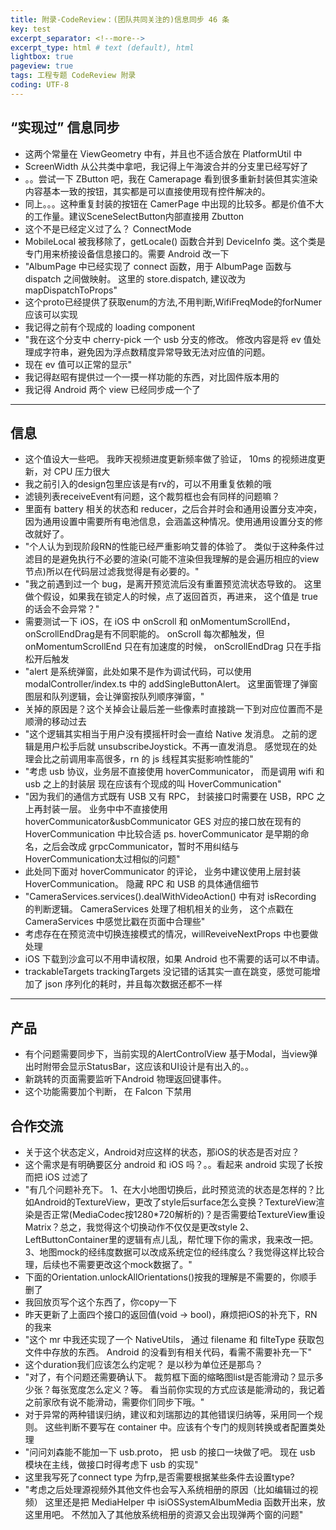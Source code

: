```yaml
---
title: 附录-CodeReview：(团队共同关注的)信息同步 46 条
key: test
excerpt_separator: <!--more-->
excerpt_type: html # text (default), html
lightbox: true
pageview: true
tags: 工程专题 CodeReview 附录
coding: UTF-8
---
```

## “实现过” 信息同步
* 这两个常量在 ViewGeometry 中有，并且也不适合放在 PlatformUtil 中
* ScreenWidth 从公共类中拿吧，我记得上午海波合并的分支里已经写好了
* 。。尝试一下 ZButton 吧，我在 Camerapage 看到很多重新封装但其实渲染内容基本一致的按钮，其实都是可以直接使用现有控件解决的。
* 同上。。。这种重复封装的按钮在 CamerPage 中出现的比较多。都是价值不大的工作量。建议SceneSelectButton内部直接用 Zbutton
* 这个不是已经定义过了么？ ConnectMode
* MobileLocal 被我移除了，getLocale() 函数合并到 DeviceInfo 类。这个类是专门用来桥接设备信息接口的。需要 Android 改一下
* "AlbumPage 中已经实现了 connect 函数，用于 AlbumPage 函数与 dispatch 之间做映射。
这里的 store.dispatch, 建议改为 mapDispatchToProps"
* 这个proto已经提供了获取enum的方法,不用判断,WifiFreqMode的forNumer应该可以实现
* 我记得之前有个现成的 loading component
* "我在这个分支中 cherry-pick 一个 usb 分支的修改。 修改内容是将 ev 值处理成字符串，避免因为浮点数精度异常导致无法对应值的问题。
* 现在 ev 值可以正常的显示"
* 我记得赵昭有提供过一个一摸一样功能的东西，对比固件版本用的
* 我记得 Android 两个 view 已经同步成一个了
---
## 信息
* 这个值设大一些吧。 我昨天视频进度更新频率做了验证， 10ms 的视频进度更新，对 CPU 压力很大
* 我之前引入的design包里应该是有rv的，可以不用重复依赖的哦
* 滤镜列表receiveEvent有问题，这个裁剪框也会有同样的问题嘛？
* 里面有 battery 相关的状态和 reducer，之后合并时会和通用设置分支冲突，因为通用设置中需要所有电池信息，会涵盖这种情况。使用通用设置分支的修改就好了。
* "个人认为到现阶段RN的性能已经严重影响艾普的体验了。
类似于这种条件过滤目的是避免执行不必要的渲染(可能不渲染但我理解的是会遍历相应的view节点)所以在代码层过滤我觉得是有必要的。"
* "我之前遇到过一个 bug，是离开预览流后没有重置预览流状态导致的。
这里做个假设，如果我在锁定人的时候，点了返回首页，再进来， 这个值是 true 的话会不会异常？"
* 需要测试一下 iOS，在 iOS 中 onScroll 和 onMomentumScrollEnd，onScrollEndDrag是有不同职能的。 onScroll 每次都触发，但 onMomentumScrollEnd 只在有加速度的时候， onScrollEndDrag 只在手指松开后触发
* "alert 是系统弹窗，此处如果不是作为调试代码，可以使用 modalController/index.ts 中的 addSingleButtonAlert。
这里面管理了弹窗图层和队列逻辑，会让弹窗按队列顺序弹窗，"
* 关掉的原因是？这个关掉会让最后差一些像素时直接跳一下到对应位置而不是顺滑的移动过去
* "这个逻辑其实相当于用户没有摸摇杆时会一直给 Native 发消息。 之前的逻辑是用户松手后就 unsubscribeJoystick。不再一直发消息。
感觉现在的处理会比之前调用率高很多，rn 的 js 线程其实挺影响性能的"
* "考虑 usb 协议，业务层不直接使用 hoverCommunicator， 而是调用 wifi 和 usb 之上的封装层
现在应该有个现成的叫 HoverCommunication"
* "因为我们的通信方式既有 USB 又有 RPC， 封装接口时需要在 USB，RPC 之上再封装一层。  业务中中不直接使用hoverCommunicator&usbCommunicator
GES 对应的接口放在现有的 HoverCommunication 中比较合适
ps. hoverCommunicator 是早期的命名，之后会改成 grpcCommunicator，暂时不用纠结与 HoverCommunication太过相似的问题"
* 此处同下面对 hoverCommunicator 的评论， 业务中建议使用上层封装 HoverCommunication。 隐藏 RPC 和 USB 的具体通信细节
* "CameraServices.services().dealWithVideoAction() 中有对 isRecording 的判断逻辑。
CameraServices 处理了相机相关的业务， 这个点戳在 CameraServices 中感觉比戳在页面中合理些"
* 考虑存在在预览流中切换连接模式的情况，willReveiveNextProps 中也要做处理
* iOS 下载到沙盒可以不用申请权限，如果 Android 也不需要的话可以不申请。
* trackableTargets trackingTargets 没记错的话其实一直在跳变，感觉可能增加了 json 序列化的耗时，并且每次数据还都不一样
---
## 产品
* 有个问题需要同步下，当前实现的AlertControlView 基于Modal，当view弹出时附带会显示StatusBar，这应该和UI设计是有出入的。。
* 新跳转的页面需要监听下Android 物理返回键事件。
* 这个功能需要加个判断， 在 Falcon 下禁用

## 合作交流
* 关于这个状态定义，Android对应这样的状态，那iOS的状态是否对应？
* 这个需求是有明确要区分 android 和 iOS 吗？。。看起来 android 实现了长按而把 iOS 过滤了
* "有几个问题补充下。
1、在大小地图切换后，此时预览流的状态是怎样的？比如Android的TextureView，更改了style后surface怎么变换？TextureView渲染是否正常(MediaCodec按1280*720解析的)？是否需要给TextureView重设Matrix？总之，我觉得这个切换动作不仅仅是更改style
2、LeftButtonContainer里的逻辑有点儿乱，帮忙理下你的需求，我来改一把。
3、地图mock的经纬度数据可以改成系统定位的经纬度么？我觉得这样比较合理，后续也不需要更改这个mock数据了。"
* 下面的Orientation.unlockAllOrientations()按我的理解是不需要的，你顺手删了
* 我回放页写个这个东西了，你copy一下
* 昨天更新了上面四个接口的返回值(void -> bool)，麻烦把iOS的补充下，RN的我来
* "这个 mr 中我还实现了一个 NativeUtils， 通过 filename 和 filteType 获取包文件中存放的东西。
Android 的没看到有相关代码，看需不需要补充一下"
* 这个duration我们应该怎么约定呢？ 是以秒为单位还是那鸟？
* "对了，有个问题还需要确认下。
裁剪框下面的缩略图list是否能滑动？显示多少张？每张宽度怎么定义？等。
看当前你实现的方式应该是能滑动的，我记着之前家欣有说不能滑动，需要你们同步下哦。"
* 对于异常的两种错误归纳，建议和刘瑞那边的其他错误归纳等，采用同一个规则。 这些判断不要写在 container 中。应该有个专门的规则转换或者配置类处理
* "问问刘森能不能加一下 usb.proto， 把 usb 的接口一块做了吧。
现在 usb 模块在主线，做接口时得考虑下 usb 的实现"
* 这里我写死了connect type 为frp,是否需要根据某些条件去设置type?
* "考虑之后处理源视频外其他文件也会写入系统相册的原因（比如编辑过的视频）
这里还是把 MediaHelper 中 isiOSSystemAlbumMedia 函数开出来，放这里用吧。
不然加入了其他放系统相册的资源又会出现弹两个窗的问题"
